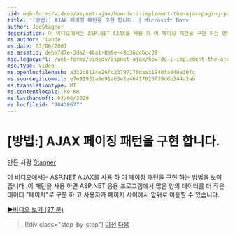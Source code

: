 ```yaml
---
uid: web-forms/videos/aspnet-ajax/how-do-i-implement-the-ajax-paging-pattern
title: '[방법:] AJAX 페이징 패턴을 구현 합니다. | Microsoft Docs'
author: JoeStagner
description: 이 비디오에서는 ASP.NET AJAX를 사용 하 여 페이징 패턴을 구현 하는 방법을 알아봅니다 .이 패턴을 사용 하면 ASP.NET 응용 프로그램에서 많은 양의 데이터를 bein으로 제공할 수 있습니다.
ms.author: riande
ms.date: 03/06/2007
ms.assetid: deba7d7e-3da2-48a1-8a9e-49c36c4bcc39
msc.legacyurl: /web-forms/videos/aspnet-ajax/how-do-i-implement-the-ajax-paging-pattern
msc.type: video
ms.openlocfilehash: a332d8114e26fc23797176daa31940fa840a30fc
ms.sourcegitcommit: e7e91932a6e91a63e2e46417626f39d6b244a3ab
ms.translationtype: MT
ms.contentlocale: ko-KR
ms.lasthandoff: 03/06/2020
ms.locfileid: "78438677"
---
```

# <a name="how-do-i-implement-the-ajax-paging-pattern"></a>[방법:] AJAX 페이징 패턴을 구현 합니다.

만든 사람 [Stagner](https://github.com/JoeStagner)

이 비디오에서는 ASP.NET AJAX를 사용 하 여 페이징 패턴을 구현 하는 방법을 보여 줍니다 .이 패턴을 사용 하면 ASP.NET 응용 프로그램에서 많은 양의 데이터를 더 작은 데이터 "페이지"로 구분 하 고 사용자가 페이지 사이에서 앞뒤로 이동할 수 있습니다.

[&#9654;비디오 보기 (27 분)](https://channel9.msdn.com/Blogs/ASP-NET-Site-Videos/how-do-i-implement-the-ajax-paging-pattern)

> [!div class="step-by-step"]
> [이전](how-do-i-implement-the-predictive-fetch-pattern-for-ajax.md)
> [다음](how-do-i-implement-the-ajax-incremental-page-display-pattern.md)
